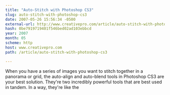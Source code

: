 ```yaml
---
title: "Auto-Stitch with Photoshop CS3"
slug: auto-stitch-with-photoshop-cs3
date: 2007-05-26 15:56:34 -0500
external-url: http://www.creativepro.com/article/auto-stitch-with-photoshop-cs3
hash: 0be7919719401f546bed02ad103ebbcd
year: 2007
month: 05
scheme: http
host: www.creativepro.com
path: /article/auto-stitch-with-photoshop-cs3

---
```


When you have a series of images you want to stitch together in a panorama or grid, the auto-align and auto-blend tools in Photoshop CS3 are your best solution. They're two incredibly powerful tools that are best used in tandem. In a way, they're like the
